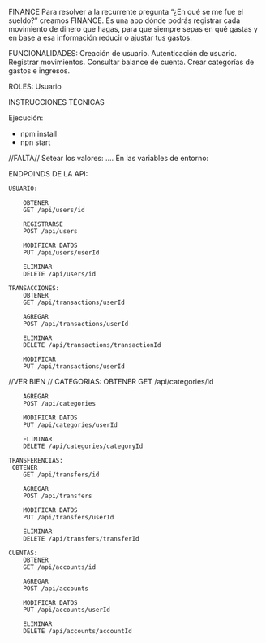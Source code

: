 FINANCE
Para resolver a la recurrente pregunta “¿En qué se me fue el sueldo?” creamos FINANCE. Es una app dónde podrás registrar cada movimiento de dinero que hagas, para que siempre sepas en qué gastas y en base a esa información reducir o ajustar tus gastos.

FUNCIONALIDADES:
Creación de usuario.
Autenticación de usuario.
Registrar movimientos.
Consultar balance de cuenta.
Crear categorías de gastos e ingresos.

ROLES:
Usuario

INSTRUCCIONES TÉCNICAS

Ejecución:

- npm install
- npn start

//FALTA//
Setear los valores: …. En las variables de entorno:

ENDPOINDS DE LA API:

    USUARIO:

        OBTENER
        GET /api/users/id

        REGISTRARSE
        POST /api/users

        MODIFICAR DATOS
        PUT /api/users/userId

        ELIMINAR
        DELETE /api/users/id

    TRANSACCIONES:
        OBTENER
        GET /api/transactions/userId

        AGREGAR
        POST /api/transactions/userId

        ELIMINAR
        DELETE /api/transactions/transactionId

        MODIFICAR
        PUT /api/transactions/userId

//VER BIEN //
CATEGORIAS:
OBTENER
GET /api/categories/id

        AGREGAR
        POST /api/categories

        MODIFICAR DATOS
        PUT /api/categories/userId

        ELIMINAR
        DELETE /api/categories/categoryId

    TRANSFERENCIAS:
     OBTENER
        GET /api/transfers/id

        AGREGAR
        POST /api/transfers

        MODIFICAR DATOS
        PUT /api/transfers/userId

        ELIMINAR
        DELETE /api/transfers/transferId

    CUENTAS:
        OBTENER
        GET /api/accounts/id

        AGREGAR
        POST /api/accounts

        MODIFICAR DATOS
        PUT /api/accounts/userId

        ELIMINAR
        DELETE /api/accounts/accountId
